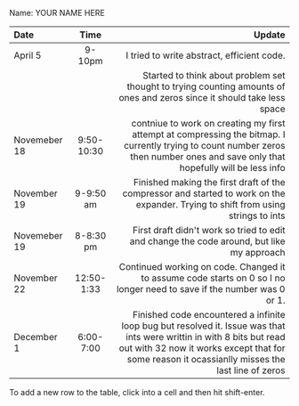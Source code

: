 Name: YOUR NAME HERE

| Date         |    Time    |                                                                                                                                                                                                                    Update |
|:-------------|:----------:|--------------------------------------------------------------------------------------------------------------------------------------------------------------------------------------------------------------------------:|
| April 5      |   9-10pm   |                                                                                                                                                                                I tried to write abstract, efficient code. |
|              |            |                                                                                                   Started to think about problem set thought to trying counting amounts of ones and zeros since it should take less space |
| Novemeber 18 | 9:50-10:30 |                                         contniue to work on creating my first attempt at compressing the bitmap. I currently trying to count number zeros then number ones and save only that hopefully will be less info |
| November 19  | 9-9:50 am  |                                                                                         Finished making the first draft of the compressor and started to work on the expander. Trying to shift from using strings to ints |
| Novemeber 19 | 8-8:30 pm  |                                                                                                                                 First draft didn't work so tried to edit and change the code around, but like my approach |
| November 22  | 12:50-1:33 |                                                                                                    Continued working on code. Changed it to assume code starts on 0 so I no longer need to save if the number was 0 or 1. |
| December 1   | 6:00-7:00  | Finished code encountered a infinite loop bug but resolved it. Issue was that ints were writtin in with 8 bits but read out with 32 now it works except that for some reason it ocassianlly misses the last line of zeros |


To add a new row to the table, click into a cell and then hit shift-enter.